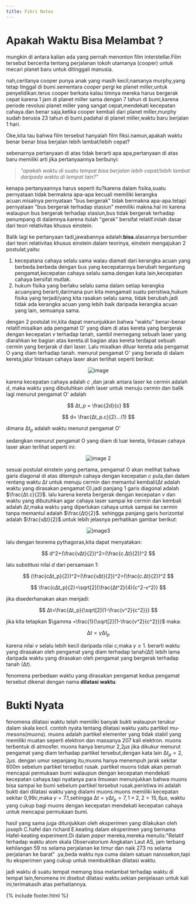 ```yaml
---
title: Fikri Notes
--- 
```


# Apakah Waktu Bisa Melambat ?

mungkin di antara kalian ada yang pernah menonton film interstellar.Film tersebut bercerita tentang perjalanan tokoh utamanya (cooper) untuk mecari planet baru untuk ditinggali manusia.

nah,ceritanya cooper punya anak yang masih kecil,namanya murphy,yang tetap tinggal di bumi.sementara cooper pergi ke planet miller,untuk penyelidikan.terus cooper berkata kalau timnya mereka harus bergerak cepat karena 1 jam di planet miller sama dengan 7 tahun di bumi,karena periode revolusi planet miller yang sangat cepat,mendekati kecepatan cahaya.dan benar saja,ketika cooper kembali dari planet miller,murphy sudah berusia 23 tahun di bumi.padahal di planet miller,waktu baru berjalan 1 hari.

Oke,kita tau bahwa film tersebut hanyalah film fiksi.namun,apakah waktu benar benar bisa berjalan lebih lambat/lebih cepat?

sebenarnya pertanyaan di atas tidak berarti apa apa,pertanyaan di atas baru memiliki arti jika pertanyaannya berbunyi: 

> _"apakah waktu di suatu tempat bisa berjalan lebih cepat/lebih lambat daripada waktu di tempat lain?"_

kenapa pertanyaannya harus seperti itu?karena dalam fisika,suatu pernyataan tidak bermakna apa-apa kecuali memiliki kerangka acuan.misalnya pernyataan "bus bergerak" tidak bermakna apa-apa.tetapi pernyataan "bus bergerak terhadap stasiun" memiliki makna.hal ini karena walaupun bus bergerak terhadap stasiun,bus tidak bergerak terhadap penumpang di dalamnya.karena itulah "gerak" bersifat relatif.inilah dasar dari teori relativitas khusus einstein.

Balik lagi ke pertanyaan tadi,jawabannya adalah:**bisa**.alasannya bersumber dari teori relativitas khusus einstein.dalam teorinya, einstein mengajukan 2 postulat,yaitu:
1. kecepatana cahaya selalu sama walau diamati dari kerangka acuan yang berbeda.berbeda dengan bus yang kecepatannya berubah tergantung pengamat,kecepatan cahaya selalu sama.dengan kata lain,kecepatan cahaya bersifat mutlak.
2. hukum fisika yang berlaku selalu sama dalam setiap kerangka acuanyang berarti,darimana pun kita mengamati suatu peristiwa,hukum fisika yang terjadi/yang kita rasakan selalu sama, tidak berubah.jadi tidak ada kerangka acuan yang lebih baik daripada kerangka acuan yang lain, semuanya sama.

dengan 2 postulat ini,kita dapat menunjukkan bahwa "waktu" benar-benar relatif.misalkan ada pengamat O' yang diam di atas kereta yang bergerak dengan kecepatan $v$ terhadap tanah, sambil memegang sebuah laser yang diarahkan ke bagian atas kereta.di bagian atas kereta terdapat sebuah cermin yang berjarak $d$ dari laser. Lalu misalkan diluar kereta ada pengamat O yang diam terhadap tanah. menurut pengamat O' yang berada di dalam kereta,jalur lintasan cahaya laser akan terlihat seperti berikut:

<div align="center">

<img src="https://fikrinotes.netlify.app/rel1.JPG" alt="image"/>

</div>

karena kecepatan cahaya adalah $c$ ,dan jarak antara laser ke cermin adalah $d$, maka waktu yang dibutuhkan oleh laser untuk menuju cermin dan balik lagi menurut pengamat O' adalah 

$$
∆t_p = \frac{2d}{c}
$$


$$
d= \frac{∆t_p.c}{2}...(1)
$$

dimana $∆t_p$ adalah waktu menurut pengamat O'

sedangkan menurut pengamat O yang diam di luar kereta, lintasan cahaya laser akan terlihat seperti ini:

<div align="center">
<img src="https://fikrinotes.netlify.app/rel2.JPG" alt="image 2"/>
</div>

sesuai postulat einstein yang pertama, pengamat O akan melihat bahwa garis diagonal di atas ditempuh cahaya dengan kecepatan $c$ pula,dan dalam rentang waktu $∆t$ untuk menuju cermin dan memantul kembali($∆t$ adalah waktu yang dirasakan pengamat O).jadi panjang 1 garis diagonal adalah $\frac{∆t.c}{2}$. lalu karena kereta bergerak dengan kecepatan $v$ dan waktu yang dibutuhkan agar cahaya laser sampai ke cermin dan kembali adalah $∆t$,maka waktu yang diperlukan cahaya untuk sampai ke cermin tanpa memantul adalah $\frac{∆t}{2}$. sehingga panjang garis horizontal adalah $\frac{v∆t}{2}$.untuk lebih jelasnya perhatikan gambar berikut:

<div align="center">

<img src="https://fikrinotes.netlify.app/rel3.JPG" alt="image3"/>

</div>

lalu dengan teorema pythagoras,kita dapat menyatakan: 

$$
d^2+(\frac{v∆t}{2})^2=(\frac{c.∆t}{2})^2
$$

lalu substitusi nilai $d$ dari persamaan 1:

$$
(\frac{c∆t_p}{2})^2+(\frac{v∆t}{2})^2=(\frac{c.∆t}{2})^2
$$

$$
\frac{c∆t_p}{2}=\sqrt[2]{\frac{∆t^2}{4}(c^2-v^2)}
$$

jika disederhanakan akan menjadi:

$$
∆t=\frac{∆t_p}{\sqrt[2]{1-\frac{v^2}{c^2}}}
$$

jika kita tetapkan $\gamma =\frac{1}{\sqrt[2]{1-\frac{v^2}{c^2}}}$ maka: 

$$
∆t=\gamma ∆t_p
$$ 

karena nilai $v$ selalu lebih kecil daripada nilai $c$,maka $\gamma\geq1$. berarti waktu yang dirasakan oleh pengamat yang diam terhadap tanah($∆t$) lebih lama daripada waktu yang dirasakan oleh pengamat yang bergerak terhadap tanah ($∆t$).

fenomena perbedaan waktu yang dirasakan pengamat kedua pengamat tersebut dikenal dengan nama **dilatasi waktu**. 

# Bukti Nyata 
fenomena dilatasi waktu telah memiliki banyak bukti walaupun terukur dalam skala kecil. contoh nyata tentang dilatasi waktu yaitu partikel mu-mesons(muons). muons adalah partikel elementer yang tidak stabil yang memiliki muatan seperti elektron dan massanya 207 kali elektron. muons terbentuk di atmosfer. muons hanya berumur 2,2$\mu s$ jika dikukur menurut pengamat yang diam terhadap partikel tersebut,dengan kata lain $∆t_p=2,2\mu s$. dengan umur sepanjang itu,muons hanya menempuh jarak sekitar 600m sebelum partikel tersebut rusak. partikel muons tidak akan pernah mencapai permukaan bumi walaupun dengan kecepatan mendekati kecepatan cahaya.tapi nyatanya para ilmuwan menunjukkan bahwa muons bisa sampai ke bumi sebelum partikel tersebut rusak.peristiwa ini adalah bukti dari dilatasi waktu yang dialami muons.muons memiliki kecepatan sekitar 0,99$c$,maka $\gamma=7.1$,sehingga $∆t=\gamma∆t_p=7,1×2,2=15,6\mu s$, waktu yang cukup bagi muons dengan kecepatan mendekati kecepatan cahaya untuk mencapai permukaan bumi. 

hasil yang sama juga ditunjukkan oleh eksperimen yang dilakukan oleh joseph C.hafel dan richard E.keating dalam eksperimen yang bernama Hafel-keating experiment.Di dalam _paper_ mereka,mereka menulis:"Relatif terhadap waktu atom skala Observatorium Angkatan Laut AS, jam terbang kehilangan 59 ns selama perjalanan ke timur dan naik 273 ns selama perjalanan ke barat" .ya,beda waktu nya cuma dalam satuan nanosekon,tapi itu eksperimen yang cukup untuk membuktikan dilatasi waktu.

jadi waktu di suatu tempat memang bisa melambat terhadap waktu di tempat lain,fenomena ini disebut dilatasi waktu.sekian penjelasan untuk kali ini,terimakasih atas perhatiannya.

{% include footer.html %}
